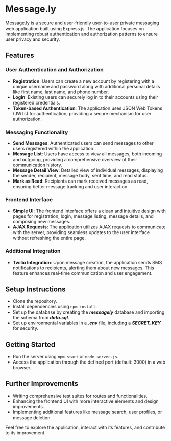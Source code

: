 # Message.ly

Message.ly is a secure and user-friendly user-to-user private messaging web application built using Express.js. The application focuses on implementing robust authentication and authorization patterns to ensure user privacy and security.

## Features

### User Authentication and Authorization

- **Registration**: Users can create a new account by registering with a unique username and password along with additional personal details like first name, last name, and phone number.
- **Login**: Existing users can securely log in to their accounts using their registered credentials.
- **Token-based Authentication**: The application uses JSON Web Tokens (JWTs) for authentication, providing a secure mechanism for user authorization.

### Messaging Functionality

- **Send Messages**: Authenticated users can send messages to other users registered within the application.
- **Message List**: Users have access to view all messages, both incoming and outgoing, providing a comprehensive overview of their communication history.
- **Message Detail View**: Detailed view of individual messages, displaying the sender, recipient, message body, sent time, and read status.
- **Mark as Read**: Recipients can mark received messages as read, ensuring better message tracking and user interaction.

### Frontend Interface

- **Simple UI**: The frontend interface offers a clean and intuitive design with pages for registration, login, message listing, message details, and composing new messages.
- **AJAX Requests**: The application utilizes AJAX requests to communicate with the server, providing seamless updates to the user interface without refreshing the entire page.

### Additional Integration

- **Twilio Integration**: Upon message creation, the application sends SMS notifications to recipients, alerting them about new messages. This feature enhances real-time communication and user engagement.

## Setup Instructions

- Clone the repository.
- Install dependencies using `npm install`.
- Set up the database by creating the ***messagely*** database and importing the schema from ***data.sql***.
- Set up environmental variables in a ***.env*** file, including a ***SECRET_KEY*** for security.

## Getting Started

- Run the server using `npm start` or `node server.js`.
- Access the application through the defined port (default: 3000) in a web browser.

## Further Improvements

- Writing comprehensive test suites for routes and functionalities.
- Enhancing the frontend UI with more interactive elements and design improvements.
- Implementing additional features like message search, user profiles, or message deletion.

Feel free to explore the application, interact with its features, and contribute to its improvement.
